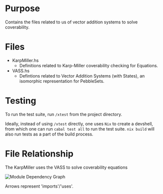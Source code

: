 # Purpose

Contains the files related to us of vector addition systems to solve coverability.

# Files

- KarpMiller.hs
    - Definitions related to Karp-Miller coverability checking for Equations.
- VASS.hs
    - Defintions related to Vector Addition Systems (with States), an
    isomorphic representation for PebbleSets.

# Testing

To run the test suite, run `/xtest` from the project directory.

Ideally, instead of using `/xtest` directly, one uses `Nix` to create a
devshell, from which one can run `cabal test all` to run the test suite. `nix
build` will also run tests as a part of the build process.

# File Relationship
The KarpMiller uses the VASS to solve coverability equations

![Module Dependency Graph](../Other/modules.png)

Arrows represent 'imports'/'uses'.